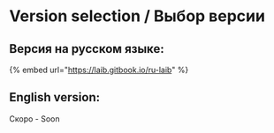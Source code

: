 # Version selection / Выбор версии

## Версия на русском языке:

{% embed url="https://laib.gitbook.io/ru-laib" %}

## English version:

Скоро - Soon
